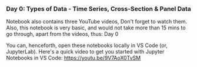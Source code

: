 ### Day 0: Types of Data - Time Series, Cross-Section & Panel Data

Notebook also contains three YouTube videos, Don't forget to watch them. Also, this notebook is very basic, and would not take more than 15 mins to go through, apart from the videos, thus: Day 0

You can, henceforth, open these notebooks locally in VS Code (or, JupyterLab). Here's a quick video to get you started with Jupyter Notebooks in VS Code: https://youtu.be/9V7AoX0TvSM
